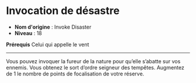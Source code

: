# Invocation de désastre

 * **Nom d'origine** : Invoke Disaster
 * **Niveau** : 18


<p><strong>Prérequis</strong> Celui qui appelle le vent</p>
<hr>
<p>Vous pouvez invoquer la fureur de la nature pour qu’elle s’abatte sur vos ennemis. Vous obtenez le sort d’ordre seigneur des tempêtes. Augmentez de 1 le nombre de points de focalisation de votre réserve.</p>